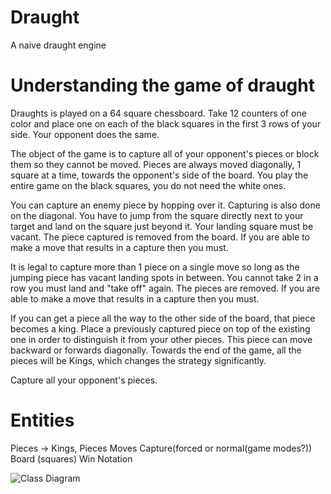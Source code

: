 # Draught
A naive draught engine

# Understanding the game of draught
Draughts is played on a 64 square chessboard. Take 12 counters of one color and place one on each of the black squares in the first 3 rows of your side. Your opponent does the same.

The object of the game is to capture all of your opponent's pieces or block them so they cannot be moved. Pieces are always moved diagonally, 1 square at a time, towards the opponent's side of the board. You play the entire game on the black squares, you do not need the white ones.

You can capture an enemy piece by hopping over it. Capturing is also done on the diagonal. You have to jump from the square directly next to your target and land on the square just beyond it. Your landing square must be vacant. The piece captured is removed from the board. If you are able to make a move that results in a capture then you must.
		
It is legal to capture more than 1 piece on a single move so long as the jumping piece has vacant landing spots in between. You cannot take 2 in a row you must land and "take off" again. The pieces are removed. If you are able to make a move that results in a capture then you must.

If you can get a piece all the way to the other side of the board, that piece becomes a king. Place a previously captured piece on top of the existing one in order to distinguish it from your other pieces. This piece can move backward or forwards diagonally. Towards the end of the game, all the pieces will be Kings, which changes the strategy significantly.
	
Capture all your opponent's pieces.


	
# Entities
  Pieces -> Kings, Pieces
  Moves
  Capture(forced or normal(game modes?))
  Board (squares)
  Win
  Notation
  
 ![Class Diagram](https://user-images.githubusercontent.com/44181657/152683299-8ae22e63-bd90-490d-8b1f-36f837138a60.png)


 

		
		

